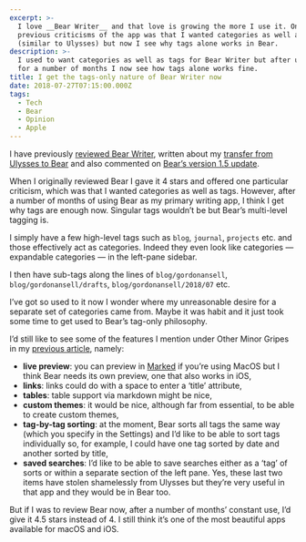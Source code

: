 ```yaml
---
excerpt: >-
  I love __Bear Writer__ and that love is growing the more I use it. One of my
  previous criticisms of the app was that I wanted categories as well as tags
  (similar to Ulysses) but now I see why tags alone works in Bear.
description: >-
  I used to want categories as well as tags for Bear Writer but after using it
  for a number of months I now see how tags alone works fine.
title: I get the tags-only nature of Bear Writer now
date: 2018-07-27T07:15:00.000Z
tags:
  - Tech
  - Bear
  - Opinion
  - Apple
---
```

I have previously [reviewed Bear Writer](/bear-writer-review-a-gorgeous-notes-app), written about my [transfer from Ulysses to Bear](/bear-writer-revisited-transferring-from-ulysses) and also commented on [Bear’s version 1.5 update](/bear-writer-update-version-1-5-released).

When I originally reviewed Bear I gave it 4 stars and offered one particular criticism, which was that I wanted categories as well as tags. However, after a number of months of using Bear as my primary writing app, I think I get why tags are enough now. Singular tags wouldn’t be but Bear’s multi-level tagging is.

I simply have a few high-level tags such as `blog`, `journal`, `projects` etc. and those effectively act as categories. Indeed they even look like categories — expandable categories — in the left-pane sidebar.

I then have sub-tags along the lines of `blog/gordonansell`, `blog/gordonansell/drafts`, `blog/gordonansell/2018/07` etc. 

I’ve got so used to it now I wonder where my unreasonable desire for a separate set of categories came from. Maybe it was habit and it just took some time to get used to Bear’s tag-only philosophy.

I’d still like to see some of the features I mention under Other Minor Gripes in my [previous article](/bear-writer-revisited-transferring-from-ulysses), namely:

* **live preview**: you can preview in [Marked](http://marked2app.com) if you’re using MacOS but I think Bear needs its own preview, one that also works in iOS,
* **links**: links could do with a space to enter a ‘title’ attribute,
* **tables**: table support via markdown might be nice,
* **custom themes**: it would be nice, although far from essential, to be able to create custom themes,
* **tag-by-tag sorting**: at the moment, Bear sorts all tags the same way (which you specify in the Settings) and I’d like to be able to sort tags individually so, for example, I could have one tag sorted by date and another sorted by title,
* **saved searches**: I’d like to be able to save searches either as a ‘tag’ of sorts or within a separate section of the left pane. Yes, these last two items have stolen shamelessly from Ulysses but they’re very useful in that app and they would be in Bear too.

But if I was to review Bear now, after a number of months’ constant use, I’d give it 4.5 stars instead of 4. I still think it’s one of the most beautiful apps available for macOS and iOS. 


